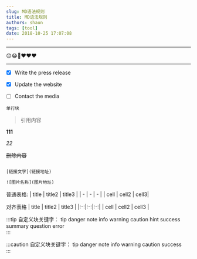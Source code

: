 ```yaml
---
slug: MD语法规则
title: MD语法规则
authors: shaun
tags: [tool]
date: 2018-10-25 17:07:08
---
```


*** 

😊😂🤣❤❤❤

<!-- truncate -->
--- 

- [x] Write the press release
- [x] Update the website
- [ ] Contact the media


`单行块`

> 引用内容

**111**

*22*

~~删除内容~~

```txt

[链接文字](链接地址)

![图片名称](图片地址)

```

普通表格:
| title | title2 | title3 |
| - | - | - |
| cell | cell2 | cell3|

对齐表格
| title | title2 | title3 |
|:-:|:-:|:-:|
| cell | cell2 | cell3 |

:::tip
  自定义块关键字： tip   danger  note   info  warning  caution   hint  success    summary  question error  
:::

:::caution
  自定义块关键字： tip   danger  note   info  warning  caution  success  
:::
